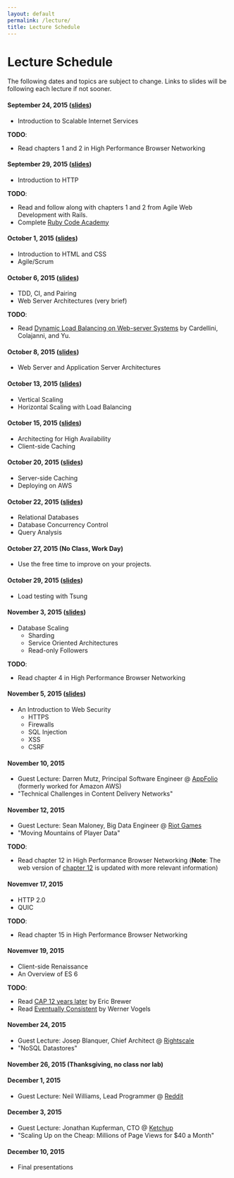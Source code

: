 ```yaml
---
layout: default
permalink: /lecture/
title: Lecture Schedule
---
```


# Lecture Schedule

The following dates and topics are subject to change. Links to slides will be
following each lecture if not sooner.

#### September 24, 2015 ([slides](/slides/01_course_introduction.html))
* Introduction to Scalable Internet Services

__TODO__:

* Read chapters 1 and 2 in High Performance Browser Networking

#### September 29, 2015 ([slides](/slides/02_http.html))
* Introduction to HTTP

__TODO__:

* Read and follow along with chapters 1 and 2 from Agile Web Development with
  Rails.
* Complete [Ruby Code Academy](https://www.codecademy.com/tracks/ruby)

#### October 1, 2015  ([slides](/slides/03_html_css_agile.html))
* Introduction to HTML and CSS
* Agile/Scrum

#### October 6, 2015 ([slides](/slides/04_tdd_ci_pairing_servers.html))
* TDD, CI, and Pairing
* Web Server Architectures (very brief)

__TODO__:

* Read
[Dynamic Load Balancing on Web-server Systems](http://www.ics.uci.edu/~cs230/reading/DLB.pdf)
by Cardellini, Colajanni, and Yu.

#### October 8, 2015 ([slides](/slides/05_web_and_application_servers.html))
* Web Server and Application Server Architectures

#### October 13, 2015 ([slides](/slides/06_vertical_and_horizontal_scaling.html))
* Vertical Scaling
* Horizontal Scaling with Load Balancing

#### October 15, 2015 ([slides](/slides/07_high_availability_and_client_side_caching.html))
* Architecting for High Availability
* Client-side Caching

#### October 20, 2015 ([slides](/slides/08_server_side_caching_and_deploying_on_aws.html))
* Server-side Caching
* Deploying on AWS

#### October 22, 2015 ([slides](/slides/09_relational_databases_db_concurrency_and_query_analysis.html))
* Relational Databases
* Database Concurrency Control
* Query Analysis

#### October 27, 2015 (No Class, Work Day)
* Use the free time to improve on your projects.

#### October 29, 2015 ([slides](/slides/10_tsung.html))
* Load testing with Tsung

#### November 3, 2015 ([slides](/slides/11_rdbms_scaling.html))
* Database Scaling
    * Sharding
    * Service Oriented Architectures
    * Read-only Followers

__TODO__:

* Read chapter 4 in High Performance Browser Networking

#### November 5, 2015 ([slides](/slides/12_web_security.html))
* An Introduction to Web Security
    * HTTPS
    * Firewalls
    * SQL Injection
    * XSS
    * CSRF

#### November 10, 2015
* Guest Lecture: Darren Mutz, Principal Software Engineer @
  [AppFolio](http://www.appfolioinc.com/) (formerly worked for Amazon AWS)
* "Technical Challenges in Content Delivery Networks"

#### November 12, 2015
* Guest Lecture: Sean Maloney, Big Data Engineer @
  [Riot Games](http://www.riotgames.com/)
* "Moving Mountains of Player Data"

__TODO__:

* Read chapter 12 in High Performance Browser Networking (__Note__: The web
  version of
  [chapter 12](http://chimera.labs.oreilly.com/books/1230000000545/ch12.html)
  is updated with more relevant information)

#### Novemver 17, 2015
* HTTP 2.0
* QUIC

__TODO__:

* Read chapter 15 in High Performance Browser Networking

#### Novemver 19, 2015
* Client-side Renaissance
* An Overview of ES 6

__TODO__:

* Read
  [CAP 12 years later](http://www.realtechsupport.org/UB/NP/Numeracy_CAP%2B12Years_2012.pdf)
  by Eric Brewer
* Read
  [Eventually Consistent](http://www.scalableinternetservices.com/slides/vogels.pdf)
  by Werner Vogels

#### November 24, 2015
* Guest Lecture: Josep Blanquer, Chief Architect @
  [Rightscale](http://www.rightscale.com/)
* "NoSQL Datastores"

#### November 26, 2015 (Thanksgiving, no class nor lab)

#### December 1, 2015
* Guest Lecture: Neil Williams, Lead Programmer @
  [Reddit](https://www.reddit.com)

#### December 3, 2015
* Guest Lecture: Jonathan Kupferman, CTO @ [Ketchup](http://ketchup.is/)
* "Scaling Up on the Cheap: Millions of Page Views for $40 a Month"

#### December 10, 2015
* Final presentations
